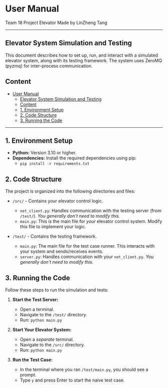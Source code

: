 # User Manual 
Team 18 Project Elevator
Made by LinZheng Tang

---

## Elevator System Simulation and Testing

This document describes how to set up, run, and interact with a simulated elevator system, along with its testing framework. The system uses ZeroMQ (pyzmq) for inter-process communication.

## Content
- [User Manual](#user-manual)
  - [Elevator System Simulation and Testing](#elevator-system-simulation-and-testing)
  - [Content](#content)
  - [1. Environment Setup](#1-environment-setup)
  - [2. Code Structure](#2-code-structure)
  - [3. Running the Code](#3-running-the-code)


---

## 1. Environment Setup

- **Python:** Version 3.10 or higher.
- **Dependencies:** Install the required dependencies using pip:
  - `pip install -r requirements.txt`

## 2. Code Structure

The project is organized into the following directories and files:

- `/src/` - Contains your elevator control logic.

  - `net_client.py`: Handles communication with the testing server (from `/test/`). _You generally don't need to modify this._
  - `main.py`: This is the main file for _your_ elevator control system. Modify this file to implement your logic.

- `/test/` - Contains the testing framework.
  - `main.py`: The main file for the test case runner. This interacts with your system and sends/receives events.
  - `server.py`: Handles communication with your `net_client.py`. _You generally don't need to modify this._

## 3. Running the Code

Follow these steps to run the simulation and tests:

1.  **Start the Test Server:**

    - Open a terminal.
    - Navigate to the `/test/` directory.
    - Run: `python main.py`

2.  **Start Your Elevator System:**

    - Open a _separate_ terminal.
    - Navigate to the `/src/` directory.
    - Run: `python main.py`

3.  **Run the Test Case:**
    - In the terminal where you ran `/test/main.py`, you should see a prompt.
    - Type `y` and press Enter to start the naive test case.